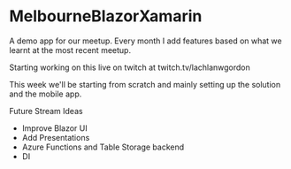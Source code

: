 # MelbourneBlazorXamarin
A demo app for our meetup. Every month I add features based on what we learnt at the most recent meetup.

Starting working on this live on twitch at twitch.tv/lachlanwgordon

This week we'll be starting from scratch and mainly setting up the solution and the mobile app.



Future Stream Ideas
* Improve Blazor UI
* Add Presentations
* Azure Functions and Table Storage backend
* DI